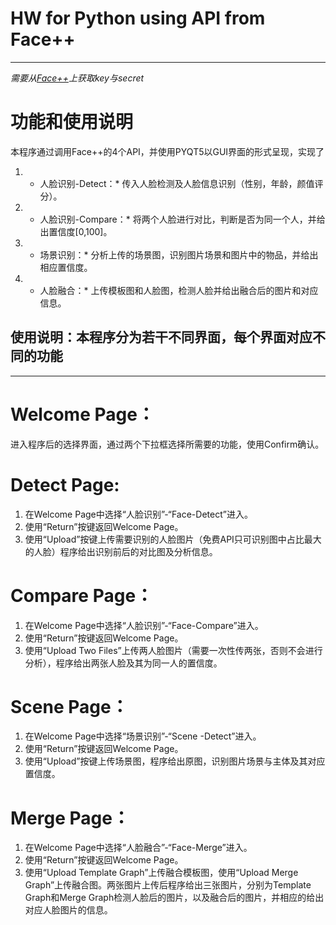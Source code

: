 # HW for Python using API from Face++
***
*需要从[Face++](https://console.faceplusplus.com.cn/documents/)上获取key与secret*
# 功能和使用说明 
本程序通过调用Face++的4个API，并使用PYQT5以GUI界面的形式呈现，实现了
1. * 人脸识别-Detect：*
  传入人脸检测及人脸信息识别（性别，年龄，颜值评分）。
2. * 人脸识别-Compare：*
  将两个人脸进行对比，判断是否为同一个人，并给出置信度[0,100]。
3. * 场景识别：*
  分析上传的场景图，识别图片场景和图片中的物品，并给出相应置信度。
4. * 人脸融合：*
  上传模板图和人脸图，检测人脸并给出融合后的图片和对应信息。

## 使用说明：本程序分为若干不同界面，每个界面对应不同的功能
***
# Welcome Page：
进入程序后的选择界面，通过两个下拉框选择所需要的功能，使用Confirm确认。

# Detect Page: 
1. 在Welcome Page中选择“人脸识别”-“Face-Detect”进入。
2. 使用“Return”按键返回Welcome Page。
3. 使用“Upload”按键上传需要识别的人脸图片（免费API只可识别图中占比最大的人脸）程序给出识别前后的对比图及分析信息。

# Compare Page：
1. 在Welcome Page中选择“人脸识别”-“Face-Compare”进入。
2. 使用“Return”按键返回Welcome Page。
3. 使用“Upload Two Files”上传两人脸图片（需要一次性传两张，否则不会进行分析），程序给出两张人脸及其为同一人的置信度。

# Scene Page：
1. 在Welcome Page中选择“场景识别”-“Scene -Detect”进入。
2. 使用“Return”按键返回Welcome Page。
3. 使用“Upload”按键上传场景图，程序给出原图，识别图片场景与主体及其对应置信度。

# Merge Page：
1. 在Welcome Page中选择“人脸融合”-“Face-Merge”进入。
2. 使用“Return”按键返回Welcome Page。
3. 使用“Upload Template Graph”上传融合模板图，使用“Upload Merge Graph”上传融合图。两张图片上传后程序给出三张图片，分别为Template Graph和Merge Graph检测人脸后的图片，以及融合后的图片，并相应的给出对应人脸图片的信息。

